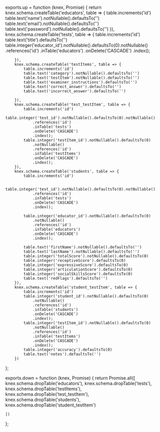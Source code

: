 exports.up = function (knex, Promise) {
    return knex.schema.createTable('educators', table => {
        table.increments('id')
        table.text('name').notNullable().defaultsTo('')
        table.text('email').notNullable().defaultsTo('')
        table.text('password').notNullable().defaultsTo('')
    }),
        knex.schema.createTable('tests', table => {
            table.increments('id')
            table.text('title').defaultsTo('')
            table.integer('educator_id').notNullable().defaultsTo(0).notNullable()
                .references('id')
                .inTable('educators')
                .onDelete('CASCADE')
                .index();

        }),
        knex.schema.createTable('testItems', table => {
            table.increments('id')
            table.text('category').notNullable().defaultsTo('')
            table.text('testItem').notNullable().defaultsTo('')
            table.text('examiner_instructions').defaultsTo('')
            table.text('correct_answer').defaultsTo('')
            table.text('incorrect_answer').defaultsTo('')

        }),
        knex.schema.createTable('test_testItem', table => {
            table.increments('id')
            table.integer('test_id').notNullable().defaultsTo(0).notNullable()
                .references('id')
                .inTable('tests')
                .onDelete('CASCADE')
                .index();
            table.integer('testItem_id').notNullable().defaultsTo(0)
                .notNullable()
                .references('id')
                .inTable('testItems')
                .onDelete('CASCADE')
                .index();
        }),
        knex.schema.createTable('students', table => {
            table.increments('id')

            table.integer('test_id').notNullable().defaultsTo(0).notNullable()
                .references('id')
                .inTable('tests')
                .onDelete('CASCADE')
                .index();

            table.integer('educator_id').notNullable().defaultsTo(0)
                .notNullable()
                .references('id')
                .inTable('educators')
                .onDelete('CASCADE')
                .index();

            table.text('firstName').notNullable().defaultsTo('')
            table.text('lastName').notNullable().defaultsTo('')
            table.integer('totalScore').notNullable().defaultsTo(0)
            table.integer('receptiveScore').defaultsTo(0)
            table.integer('expressiveScore').defaultsTo(0)
            table.integer('articulationScore').defaultsTo(0)
            table.integer('socialSkillsScore').defaultsTo(0)
            table.text('redFlags').defaultsTo('')
        }),
        knex.schema.createTable('student_testItem', table => {
            table.increments('id')
            table.integer('student_id').notNullable().defaultsTo(0)
                .notNullable()
                .references('id')
                .inTable('students')
                .onDelete('CASCADE')
                .index();
            table.integer('testItem_id').notNullable().defaultsTo(0)
                .notNullable()
                .references('id')
                .inTable('testItems')
                .onDelete('CASCADE')
                .index();
            table.integer('accuracy').defaultsTo(0)
            table.text('notes').defaultsTo('')
        })
};

exports.down = function (knex, Promise) {
    return Promise.all([
        knex.schema.dropTable('educators'),
        knex.schema.dropTable('tests'),
        knex.schema.dropTable('testItems'),
        knex.schema.dropTable('test_testItem'),
        knex.schema.dropTable('students'),
        knex.schema.dropTable('student_testItem')


    ])
};
